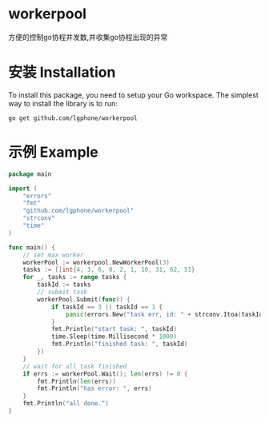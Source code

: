 # workerpool
方便的控制go协程并发数,并收集go协程出现的异常


# 安装  Installation
To install this package, you need to setup your Go workspace. The simplest way to install the library is to run:
```shell 
go get github.com/lgphone/workerpool
```

# 示例 Example
```go
package main

import (
	"errors"
	"fmt"
	"github.com/lgphone/workerpool"
	"strconv"
	"time"
)

func main() {
	// set max worker
	workerPool := workerpool.NewWorkerPool(3)
	tasks := []int{4, 3, 6, 8, 2, 1, 10, 31, 62, 51}
	for _, tasks := range tasks {
		taskId := tasks
		// submit task
		workerPool.Submit(func() {
			if taskId == 3 || taskId == 1 {
				panic(errors.New("task err, id: " + strconv.Itoa(taskId)))
			}
			fmt.Println("start task: ", taskId)
			time.Sleep(time.Millisecond * 1000)
			fmt.Println("finished task: ", taskId)
		})
	}
	// wait for all task finished
	if errs := workerPool.Wait(); len(errs) != 0 {
		fmt.Println(len(errs))
		fmt.Println("has error: ", errs)
	}
	fmt.Println("all done.")
}


```

